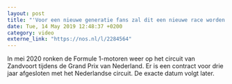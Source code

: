 ```yaml
---
layout: post
title: "'Voor een nieuwe generatie fans zal dit een nieuwe race worden'"
date: Tue, 14 May 2019 12:48:37 +0200
category: video
externe_link: "https://nos.nl/l/2284564"
---
```


In mei 2020 ronken de Formule 1-motoren weer op het circuit van Zandvoort tijdens de Grand Prix van Nederland. Er is een contract voor drie jaar afgesloten met het Nederlandse circuit. De exacte datum volgt later.

